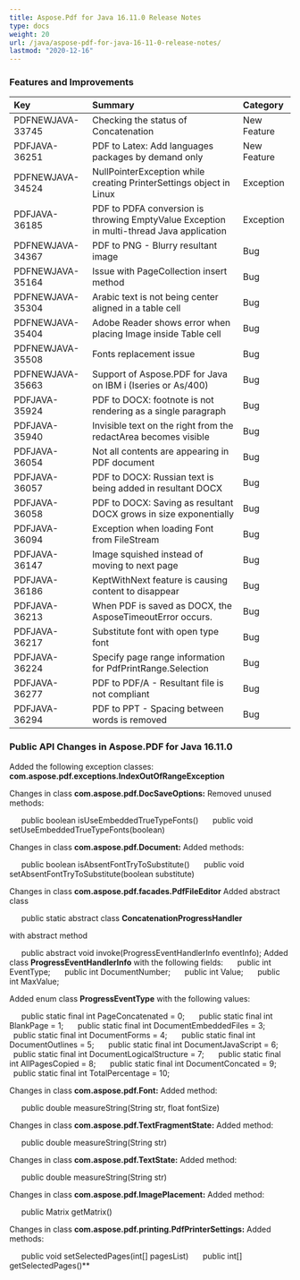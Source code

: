 ```yaml
---
title: Aspose.Pdf for Java 16.11.0 Release Notes
type: docs
weight: 20
url: /java/aspose-pdf-for-java-16-11-0-release-notes/
lastmod: "2020-12-16"
---
```


### **Features and Improvements**

|**Key** |**Summary** |**Category** |
| :- | :- | :- |
|PDFNEWJAVA-33745 |Checking the status of Concatenation |New Feature |
|PDFJAVA-36251 |PDF to Latex: Add languages packages by demand only |New Feature |
|PDFNEWJAVA-34524 |NullPointerException while creating PrinterSettings object in Linux |Exception |
|PDFJAVA-36185 |PDF to PDFA conversion is throwing EmptyValue Exception in multi-thread Java application |Exception |
|PDFNEWJAVA-34367 |PDF to PNG - Blurry resultant image |Bug |
|PDFNEWJAVA-35164 |Issue with PageCollection insert method |Bug |
|PDFNEWJAVA-35304 |Arabic text is not being center aligned in a table cell |Bug |
|PDFNEWJAVA-35404 |Adobe Reader shows error when placing Image inside Table cell |Bug |
|PDFNEWJAVA-35508 |Fonts replacement issue |Bug |
|PDFNEWJAVA-35663 |Support of Aspose.PDF for Java on IBM i (Iseries or As/400) |Bug |
|PDFJAVA-35924 |PDF to DOCX: footnote is not rendering as a single paragraph |Bug |
|PDFJAVA-35940 |Invisible text on the right from the redactArea becomes visible |Bug |
|PDFJAVA-36054 |Not all contents are appearing in PDF document |Bug |
|PDFJAVA-36057 |PDF to DOCX: Russian text is being added in resultant DOCX |Bug |
|PDFJAVA-36058 |PDF to DOCX: Saving as resultant DOCX grows in size exponentially |Bug |
|PDFJAVA-36094 |Exception when loading Font from FileStream |Bug |
|PDFJAVA-36147 |Image squished instead of moving to next page |Bug |
|PDFJAVA-36186 |KeptWithNext feature is causing content to disappear |Bug |
|PDFJAVA-36213 |When PDF is saved as DOCX, the AsposeTimeoutError occurs. |Bug |
|PDFJAVA-36217 |Substitute font with open type font |Bug |
|PDFJAVA-36224 |Specify page range information for PdfPrintRange.Selection |Bug |
|PDFJAVA-36277 |PDF to PDF/A - Resultant file is not compliant |Bug |
|PDFJAVA-36294 |PDF to PPT - Spacing between words is removed |Bug |
### **Public API Changes in Aspose.PDF for Java 16.11.0**
Added the following exception classes:
**com.aspose.pdf.exceptions.IndexOutOfRangeException**

Changes in class **com.aspose.pdf.DocSaveOptions:** 
Removed unused methods:

`   `public boolean isUseEmbeddedTrueTypeFonts()
`   `public void setUseEmbeddedTrueTypeFonts(boolean)

Changes in class **com.aspose.pdf.Document:** 
Added methods:

`   `public boolean isAbsentFontTryToSubstitute()
`   `public void setAbsentFontTryToSubstitute(boolean substitute)

Changes in class **com.aspose.pdf.facades.PdfFileEditor** 
Added abstract class

`   `public static abstract class **ConcatenationProgressHandler**

with abstract method

`   `public abstract void invoke(ProgressEventHandlerInfo eventInfo);
Added class **ProgressEventHandlerInfo** with the following fields:
`   `public int EventType;
`   `public int DocumentNumber;
`   `public int Value;
`   `public int MaxValue;

Added enum class **ProgressEventType** with the following values:

`   `public static final int PageConcatenated = 0;
`   `public static final int BlankPage = 1;
`   `public static final int DocumentEmbeddedFiles = 3;
`   `public static final int DocumentForms = 4;
`   `public static final int DocumentOutlines = 5;
`   `public static final int DocumentJavaScript = 6;
`   `public static final int DocumentLogicalStructure = 7;
`   `public static final int AllPagesCopied = 8;
`   `public static final int DocumentConcated = 9;
`   `public static final int TotalPercentage = 10;

Changes in class **com.aspose.pdf.Font:** 
Added method:

`   `public double measureString(String str, float fontSize)

Changes in class **com.aspose.pdf.TextFragmentState:** 
Added method:

`   `public double measureString(String str)

Changes in class **com.aspose.pdf.TextState:** 
Added method:

`   `public double measureString(String str)

Changes in class **com.aspose.pdf.ImagePlacement:** 
Added method:

`   `public Matrix getMatrix()

Changes in class **com.aspose.pdf.printing.PdfPrinterSettings:** 
Added methods:

`   `public void setSelectedPages(int[] pagesList)
`   `public int[] getSelectedPages()** 
